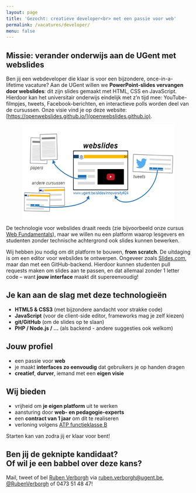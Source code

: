 ```yaml
---
layout: page
title: 'Gezocht: creatieve developer<br> met een passie voor web'
permalink: /vacatures/developer/
menu: false
---
```

## Missie: verander onderwijs aan de UGent met webslides
Ben jij een webdeveloper die klaar is
voor een bijzondere, once-in-a-lifetime vacature?
Aan de UGent willen we **PowerPoint-slides vervangen door webslides**:
dit zijn slides gemaakt met HTML, CSS en JavaScript.
Hierdoor kan het universitair onderwijs eindelijk met z’n tijd mee:
YouTube-filmpjes, tweets, Facebook-berichten, en interactieve polls
worden deel van de cursussen.
Onze visie vind je op deze website:
[https://openwebslides.github.io/](openwebslides.github.io).

<a href="/webslides/"><img src="/images/OverviewDesignWithoutMouse.jpg" alt="" style="max-height: 260px; margin: 0 auto; display: block;"></a>

De technologie voor webslides draait reeds
(zie bijvoorbeeld onze cursus [Web Fundamentals](http://rubenverborgh.github.io/WebFundamentals/)),
maar we willen nu een platform
waarop lesgevers en studenten zonder technische achtergrond
ook slides kunnen bewerken.

Wij hebben jou nodig om dit platform te bouwen, **from scratch**.
De uitdaging is om een editor voor webslides te ontwerpen.
Ongeveer zoals [Slides.com](https://slides.com/), maar dan met een GitHub-backend.
Hierdoor kunnen studenten pull requests maken om slides aan te passen,
en dat allemaal zonder 1 letter code – want **jouw interface** maakt dit supereenvoudig!


## Je kan aan de slag met deze technologieën

- **HTML5 & CSS3** (met bijzondere aandacht voor strakke code)
- **JavaScript** (voor de client-side editor, frameworks mag je zelf kiezen)
- **git/GitHub** (om de slides op te slaan)
- **PHP / Node.js / …** (als backend - andere suggesties ook welkom)


## Jouw profiel

- een passie voor **web**
- je maakt **interfaces zo eenvoudig** dat gebruikers je op handen dragen
- **creatief**, **durver**, iemand met een **eigen visie**


## Wij bieden

- vrijheid om **je eigen platform** uit te werken
- aansturing door **web- en pedagogie-experts**
- een **contract van 1 jaar** om dit te realiseren
- verloning volgens [ATP functieklasse B](http://www.ugent.be/nl/vacatures/verloningatp.htm)

Starten kan van zodra jij er klaar voor bent!

## Ben jij de geknipte kandidaat?<br> Of wil je een babbel over deze kans?
Mail, tweet of bel [Ruben Verborgh](https://ruben.verborgh.org/)
via [ruben.verborgh@ugent.be](mailto:ruben.verborgh@ugent.be?subject=Vacature%20Web%20Developer),
[@RubenVerborgh](https://twitter.com/RubenVerborgh)
of 0473 51 48 47!
